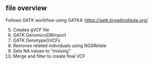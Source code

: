 ## file overview

Follows GATK workflow using GATK4: https://gatk.broadinstitute.org/

5. Creates gVCF file
6. GATK GenomicsDBImport
7. GATK GenotypeGVCFs
8. Removes related individuals using NGSRelate
9. Sets NA values to "missing"
10. Merge and filter to create final VCF
